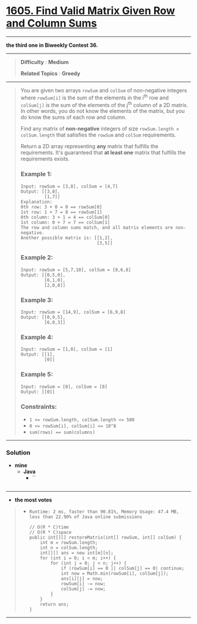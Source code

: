 # [1605. Find Valid Matrix Given Row and Column Sums](https://leetcode.com/problems/find-valid-matrix-given-row-and-column-sums/)
---

**the third one in Biweekly Contest 36.**

---

> **Difficulty** : **Medium**
>
> **Related Topics** : **Greedy**

---

> You are given two arrays `rowSum` and `colSum` of non-negative integers where `rowSum[i]` is the sum of the elements in the i<sup>th</sup> row and `colSum[j]` is the sum of the elements of the j<sup>th</sup> column of a 2D matrix.
> In other words, you do not know the elements of the matrix, but you do know the sums of each row and column.
>
> Find any matrix of **non-negative** integers of size `rowSum.length x colSum.length` that satisfies the `rowSum` and `colSum` requirements.
>
> Return a 2D array representing **any** matrix that fulfills the requirements. It's guaranteed that **at least one** matrix that fulfills the requirements exists.
>
>
>
> ### Example 1:
> ```
> Input: rowSum = [3,8], colSum = [4,7]
> Output: [[3,0],
>          [1,7]]
> Explanation:
> 0th row: 3 + 0 = 0 == rowSum[0]
> 1st row: 1 + 7 = 8 == rowSum[1]
> 0th column: 3 + 1 = 4 == colSum[0]
> 1st column: 0 + 7 = 7 == colSum[1]
> The row and column sums match, and all matrix elements are non-negative.
> Another possible matrix is: [[1,2],
>                              [3,5]]
> ```
>
> ### Example 2:
> ```
> Input: rowSum = [5,7,10], colSum = [8,6,8]
> Output: [[0,5,0],
>          [6,1,0],
>          [2,0,8]]
> ```
>
> ### Example 3:
> ```
> Input: rowSum = [14,9], colSum = [6,9,8]
> Output: [[0,9,5],
>          [6,0,3]]
> ```
>
> ### Example 4:
> ```
> Input: rowSum = [1,0], colSum = [1]
> Output: [[1],
>          [0]]
> ```
>
> ### Example 5:
> ```
> Input: rowSum = [0], colSum = [0]
> Output: [[0]]
> ```
>
> ### Constraints:
> * `1 <= rowSum.length, colSum.length <= 500`
> * `0 <= rowSum[i], colSum[i] <= 10^8`
> * `sum(rows) == sum(columns)`

---


### Solution
* **mine**
  * **Java**
    * ``
      ```
      ```

---




* **the most votes**
>  * `Runtime: 2 ms, faster than 90.81%, Memory Usage: 47.4 MB, less than 22.90% of Java online submissions`
>    ```
>    // O(R * C)time
>    // O(R * C)space
>    public int[][] restoreMatrix(int[] rowSum, int[] colSum) {
>        int m = rowSum.length;
>        int n = colSum.length;
>        int[][] ans = new int[m][n];
>        for (int i = 0; i < m; i++) {
>            for (int j = 0; j < n; j++) {
>                if (rowSum[i] == 0 || colSum[j] == 0) continue;
>                int now = Math.min(rowSum[i], colSum[j]);
>                ans[i][j] = now;
>                rowSum[i] -= now;
>                colSum[j] -= now;
>            }
>        }
>        return ans;
>    }
>    ```

---






